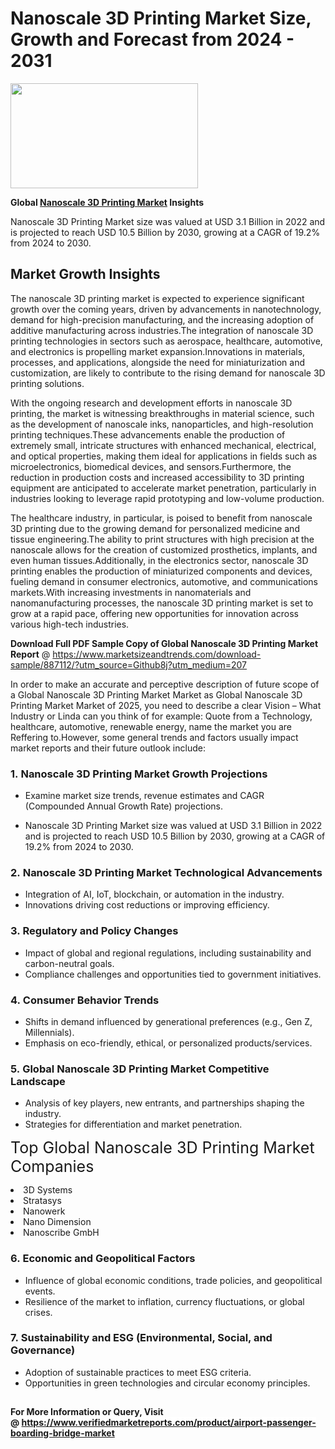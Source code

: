 <H1>Nanoscale 3D Printing Market Size, Growth and Forecast from 2024 - 2031</H1><img class="aligncenter size-medium wp-image-584254" src="https://thirdeyenews.in/wp-content/uploads/2024/09/Global-Market-Research-300x168.jpeg" alt="" width="300" height="168" /><p><strong>Global&nbsp;<a href="https://www.marketsizeandtrends.com/download-sample/887112/?utm_source=Github8j?utm_medium=207">Nanoscale 3D Printing Market</a> Insights</strong></p><p>Nanoscale 3D Printing Market size was valued at USD 3.1 Billion in 2022 and is projected to reach USD 10.5 Billion by 2030, growing at a CAGR of 19.2% from 2024 to 2030.</p><p><h2>Market Growth Insights</h2> <p>The nanoscale 3D printing market is expected to experience significant growth over the coming years, driven by advancements in nanotechnology, demand for high-precision manufacturing, and the increasing adoption of additive manufacturing across industries.The integration of nanoscale 3D printing technologies in sectors such as aerospace, healthcare, automotive, and electronics is propelling market expansion.Innovations in materials, processes, and applications, alongside the need for miniaturization and customization, are likely to contribute to the rising demand for nanoscale 3D printing solutions.</p> <p>With the ongoing research and development efforts in nanoscale 3D printing, the market is witnessing breakthroughs in material science, such as the development of nanoscale inks, nanoparticles, and high-resolution printing techniques.These advancements enable the production of extremely small, intricate structures with enhanced mechanical, electrical, and optical properties, making them ideal for applications in fields such as microelectronics, biomedical devices, and sensors.Furthermore, the reduction in production costs and increased accessibility to 3D printing equipment are anticipated to accelerate market penetration, particularly in industries looking to leverage rapid prototyping and low-volume production.</p> <p>The healthcare industry, in particular, is poised to benefit from nanoscale 3D printing due to the growing demand for personalized medicine and tissue engineering.The ability to print structures with high precision at the nanoscale allows for the creation of customized prosthetics, implants, and even human tissues.Additionally, in the electronics sector, nanoscale 3D printing enables the production of miniaturized components and devices, fueling demand in consumer electronics, automotive, and communications markets.With increasing investments in nanomaterials and nanomanufacturing processes, the nanoscale 3D printing market is set to grow at a rapid pace, offering new opportunities for innovation across various high-tech industries.</p> <p><span class=""><strong>Download Full PDF Sample Copy of Global Nanoscale 3D Printing Market Report</strong> @ <a href="https://www.marketsizeandtrends.com/download-sample/887112/?utm_source=Github8j?utm_medium=207" target="_blank">https://www.marketsizeandtrends.com/download-sample/887112/?utm_source=Github8j?utm_medium=207</a></span></p><p>In order to make an accurate and perceptive description of future scope of a Global&nbsp;Nanoscale 3D Printing Market Market as Global&nbsp;Nanoscale 3D Printing Market Market of 2025, you need to describe a clear Vision &ndash; What Industry or Linda can you think of for example: Quote from a Technology, healthcare, automotive, renewable energy, name the market you are Reffering to.However, some general trends and factors usually impact market reports and their future outlook include:</p><h3>1.&nbsp;<strong>Nanoscale 3D Printing Market Growth Projections</strong></h3><ul><li>Examine market size trends, revenue estimates and CAGR (Compounded Annual Growth Rate) projections.</li><li><p>Nanoscale 3D Printing Market size was valued at USD 3.1 Billion in 2022 and is projected to reach USD 10.5 Billion by 2030, growing at a CAGR of 19.2% from 2024 to 2030.</p></li></ul><h3>2.&nbsp;<strong>Nanoscale 3D Printing Market Technological Advancements</strong></h3><ul><li>Integration of AI, IoT, blockchain, or automation in the industry.</li><li>Innovations driving cost reductions or improving efficiency.</li></ul><h3>3.&nbsp;<strong>Regulatory and Policy Changes</strong></h3><ul><li>Impact of global and regional regulations, including sustainability and carbon-neutral goals.</li><li>Compliance challenges and opportunities tied to government initiatives.</li></ul><h3>4.&nbsp;<strong>Consumer Behavior Trends</strong></h3><ul><li>Shifts in demand influenced by generational preferences (e.g., Gen Z, Millennials).</li><li>Emphasis on eco-friendly, ethical, or personalized products/services.</li></ul><h3>5.&nbsp;<strong>Global Nanoscale 3D Printing Market Competitive Landscape</strong></h3><ul><li>Analysis of key players, new entrants, and partnerships shaping the industry.</li><li>Strategies for differentiation and market penetration.</li></ul><p data-pm-slice="1 1 []"><span style="color: inherit; font-family: inherit; font-size: 25px;">Top Global Nanoscale 3D Printing Market Companies</span></p><div class="" data-test-id=""><p><li>3D Systems</li><li> Stratasys</li><li> Nanowerk</li><li> Nano Dimension</li><li> Nanoscribe GmbH</li></p></div><h3>6.&nbsp;<strong>Economic and Geopolitical Factors</strong></h3><ul><li>Influence of global economic conditions, trade policies, and geopolitical events.</li><li>Resilience of the market to inflation, currency fluctuations, or global crises.</li></ul><h3>7.&nbsp;<strong>Sustainability and ESG (Environmental, Social, and Governance)</strong></h3><ul><li>Adoption of sustainable practices to meet ESG criteria.</li><li>Opportunities in green technologies and circular economy principles.</li></ul><h2><strong style="font-size: 14px;">For More Information or Query, Visit @&nbsp;</strong><a style="background-color: #ffffff; font-size: 14px;" href="https://www.marketsizeandtrends.com/report/nanoscale-3d-printing-market-/" target="_blank">https://www.verifiedmarketreports.com/product/airport-passenger-boarding-bridge-market</a></h2>
